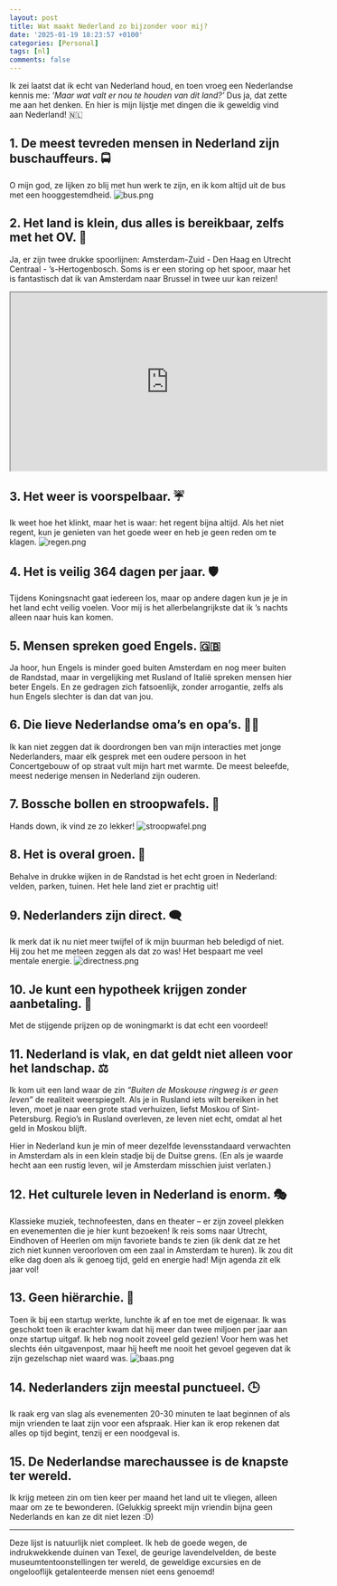 ```yaml
---
layout: post
title: Wat maakt Nederland zo bijzonder voor mij?
date: '2025-01-19 18:23:57 +0100'
categories: [Personal]
tags: [nl]
comments: false
---
```


Ik zei laatst dat ik echt van Nederland houd, en toen vroeg een Nederlandse kennis me: *‘Maar wat valt er nou te houden van dit land?’* Dus ja, dat zette me aan het denken. En hier is mijn lijstje met dingen die ik geweldig vind aan Nederland! 🇳🇱

## 1. De meest tevreden mensen in Nederland zijn buschauffeurs. 🚍
O mijn god, ze lijken zo blij met hun werk te zijn, en ik kom altijd uit de bus met een hooggestemdheid.
![bus.png](../assets/img/bus.png)
## 2.	Het land is klein, dus alles is bereikbaar, zelfs met het OV. 🚄
Ja, er zijn twee drukke spoorlijnen: Amsterdam-Zuid - Den Haag en Utrecht Centraal - ’s-Hertogenbosch. Soms is er een storing op het spoor, maar het is fantastisch dat ik van Amsterdam naar Brussel in twee uur kan reizen!

<div class="video-container">
    <iframe width="560" height="315" src="https://www.youtube.com/embed/m_wuFsE1SzU" allow="accelerometer; autoplay; clipboard-write; encrypted-media; gyroscope; picture-in-picture" allowfullscreen></iframe>
</div>

## 3.	Het weer is voorspelbaar. ☔
Ik weet hoe het klinkt, maar het is waar: het regent bijna altijd. Als het niet regent, kun je genieten van het goede weer en heb je geen reden om te klagen.
![regen.png](../assets/img/regen.png)
## 4. Het is veilig 364 dagen per jaar.  🛡️
Tijdens Koningsnacht gaat iedereen los, maar op andere dagen kun je je in het land echt veilig voelen. Voor mij is het allerbelangrijkste dat ik ’s nachts alleen naar huis kan komen.
## 5.	Mensen spreken goed Engels. 🇬🇧
Ja hoor, hun Engels is minder goed buiten Amsterdam en nog meer buiten de Randstad, maar in vergelijking met Rusland of Italië spreken mensen hier beter Engels. En ze gedragen zich fatsoenlijk, zonder arrogantie, zelfs als hun Engels slechter is dan dat van jou.
## 6.	Die lieve Nederlandse oma’s en opa’s. 👵👴
Ik kan niet zeggen dat ik doordrongen ben van mijn interacties met jonge Nederlanders, maar elk gesprek met een oudere persoon in het Concertgebouw of op straat vult mijn hart met warmte. De meest beleefde, meest nederige mensen in Nederland zijn ouderen.
## 7.	Bossche bollen en stroopwafels. 🍩
Hands down, ik vind ze zo lekker!
![stroopwafel.png](../assets/img/stroopwafel.png)
## 8.	Het is overal groen.  🌳
Behalve in drukke wijken in de Randstad is het echt groen in Nederland: velden, parken, tuinen. Het hele land ziet er prachtig uit!
## 9.	Nederlanders zijn direct. 🗨️
Ik merk dat ik nu niet meer twijfel of ik mijn buurman heb beledigd of niet. Hij zou het me meteen zeggen als dat zo was! Het bespaart me veel mentale energie.
![directness.png](../assets/img/directness.png)

## 10.	Je kunt een hypotheek krijgen zonder aanbetaling. 🏡
Met de stijgende prijzen op de woningmarkt is dat echt een voordeel!
## 11. Nederland is vlak, en dat geldt niet alleen voor het landschap. ⚖️
Ik kom uit een land waar de zin *“Buiten de Moskouse ringweg is er geen leven”* de realiteit weerspiegelt. Als je in Rusland iets wilt bereiken in het leven, moet je naar een grote stad verhuizen, liefst Moskou of Sint-Petersburg. Regio’s in Rusland overleven, ze leven niet echt, omdat al het geld in Moskou blijft. 

Hier in Nederland kun je min of meer dezelfde levensstandaard verwachten in Amsterdam als in een klein stadje bij de Duitse grens. (En als je waarde hecht aan een rustig leven, wil je Amsterdam misschien juist verlaten.) 
## 12.	Het culturele leven in Nederland is enorm. 🎭
Klassieke muziek, technofeesten, dans en theater – er zijn zoveel plekken en evenementen die je hier kunt bezoeken! Ik reis soms naar Utrecht, Eindhoven of Heerlen om mijn favoriete bands te zien (ik denk dat ze het zich niet kunnen veroorloven om een zaal in Amsterdam te huren). Ik zou dit elke dag doen als ik genoeg tijd, geld en energie had! Mijn agenda zit elk jaar vol!
## 13.	Geen hiërarchie. 🤝
Toen ik bij een startup werkte, lunchte ik af en toe met de eigenaar. Ik was geschokt toen ik erachter kwam dat hij meer dan twee miljoen per jaar aan onze startup uitgaf. Ik heb nog nooit zoveel geld gezien! Voor hem was het slechts één uitgavenpost, maar hij heeft me nooit het gevoel gegeven dat ik zijn gezelschap niet waard was.
![baas.png](../assets/img/baas.png)
## 14.	Nederlanders zijn meestal punctueel. 🕒
Ik raak erg van slag als evenementen 20-30 minuten te laat beginnen of als mijn vrienden te laat zijn voor een afspraak. Hier kan ik erop rekenen dat alles op tijd begint, tenzij er een noodgeval is.
## 15. De Nederlandse marechaussee is de knapste ter wereld. 
Ik krijg meteen zin om tien keer per maand het land uit te vliegen, alleen maar om ze te bewonderen. (Gelukkig spreekt mijn vriendin bijna geen Nederlands en kan ze dit niet lezen :D)

---

Deze lijst is natuurlijk niet compleet. Ik heb de goede wegen, de indrukwekkende duinen van Texel, de geurige lavendelvelden, de beste museumtentoonstellingen ter wereld, de geweldige excursies en de ongelooflijk getalenteerde mensen niet eens genoemd!
